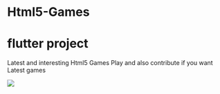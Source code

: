 # Html5-Games
# flutter project 
Latest and interesting Html5 Games Play and also contribute if you want Latest games

<img src= "C:\Users\INDIA\Downloads\ezgif.com-gif-maker">
